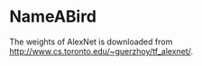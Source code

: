 # NameABird
The weights of AlexNet is downloaded from http://www.cs.toronto.edu/~guerzhoy/tf_alexnet/.
